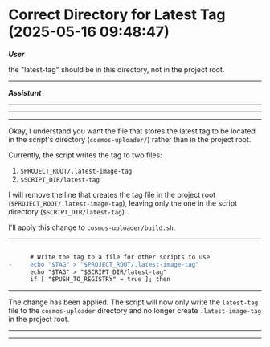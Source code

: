 <!-- Generated by SpecStory -->

# Correct Directory for Latest Tag (2025-05-16 09:48:47)

_**User**_

the "latest-tag" should be in this directory, not in the project root.

---

_**Assistant**_



---




---



---

Okay, I understand you want the file that stores the latest tag to be located in the script's directory (`cosmos-uploader/`) rather than in the project root.

Currently, the script writes the tag to two files:
1. `$PROJECT_ROOT/.latest-image-tag`
2. `$SCRIPT_DIR/latest-tag`

I will remove the line that creates the tag file in the project root (`$PROJECT_ROOT/.latest-image-tag`), leaving only the one in the script directory (`$SCRIPT_DIR/latest-tag`).

I'll apply this change to `cosmos-uploader/build.sh`.

---

```diff
  
      # Write the tag to a file for other scripts to use
-     echo "$TAG" > "$PROJECT_ROOT/.latest-image-tag"
      echo "$TAG" > "$SCRIPT_DIR/latest-tag"
      if [ "$PUSH_TO_REGISTRY" = true ]; then
```

---

The change has been applied. The script will now only write the `latest-tag` file to the `cosmos-uploader` directory and no longer create `.latest-image-tag` in the project root.

---



---

